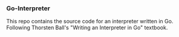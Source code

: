 ### Go-Interpreter
This repo contains the source code for an interpreter written in Go. Following Thorsten Ball's "Writing an Interpreter in Go" textbook.
